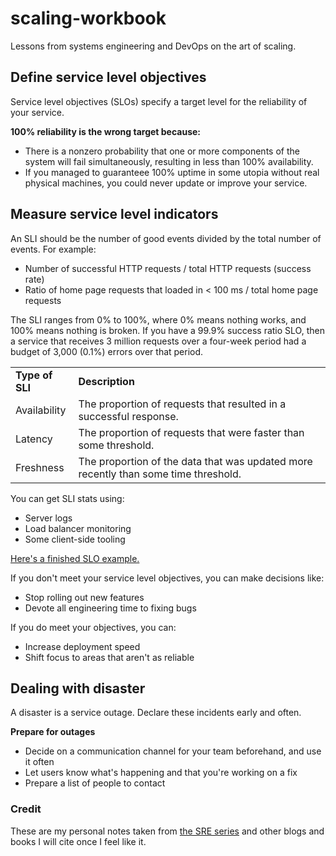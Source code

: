 # scaling-workbook
Lessons from systems engineering and DevOps on the art of scaling.
## Define service level objectives
Service level objectives (SLOs) specify a target level for the reliability of your service. 

__100% reliability is the wrong target because:__
- There is a nonzero probability that one or more components of the system will fail simultaneously, resulting in less than 100% availability. 
- If you managed to guaranteee 100% uptime in some utopia without real physical machines, you could never update or improve your service. 

## Measure service level indicators
An SLI should be the number of good events divided by the total number of events. 
For example:
- Number of successful HTTP requests / total HTTP requests (success rate)
- Ratio of home page requests that loaded in < 100 ms / total home page requests

The SLI ranges from 0% to 100%, where 0% means nothing works, and 100% means nothing is broken.  If you have a 99.9% success ratio SLO, then a service that receives 3 million requests over a four-week period had a budget of 3,000 (0.1%) errors over that period.

<table>
<tbody>
<tr>
  <td><strong>Type of SLI</strong></td>
<td><strong>Description</strong></td>
</tr>
<tr>
<td>Availability</td>
<td>The proportion of requests that resulted in a successful response.</td>
</tr>
<tr>
<td>Latency</td>
<td>The proportion of requests that were faster than some threshold.</td>
</tr>
<tr>
<td>Freshness</td>
<td>The proportion of the data that was updated more recently than some time threshold.</td>
</tr>
</tbody>
</table>

You can get SLI stats using:

- Server logs
- Load balancer monitoring
- Some client-side tooling
  
[Here's a finished SLO example.](https://landing.google.com/sre/workbook/chapters/slo-document/) 

If you don't meet your service level objectives, you can make decisions like:
- Stop rolling out new features 
- Devote all engineering time to fixing bugs

If you do meet your objectives, you can:
- Increase deployment speed
- Shift focus to areas that aren't as reliable
## Dealing with disaster

A disaster is a service outage. Declare these incidents early and often.

__Prepare for outages__
- Decide on a communication channel for your team beforehand, and use it often
- Let users know what's happening and that you're working on a fix
- Prepare a list of people to contact

 
### Credit
These are my personal notes taken from [the SRE series](https://landing.google.com/sre/books/) and other blogs and books I will cite once I feel like it.

